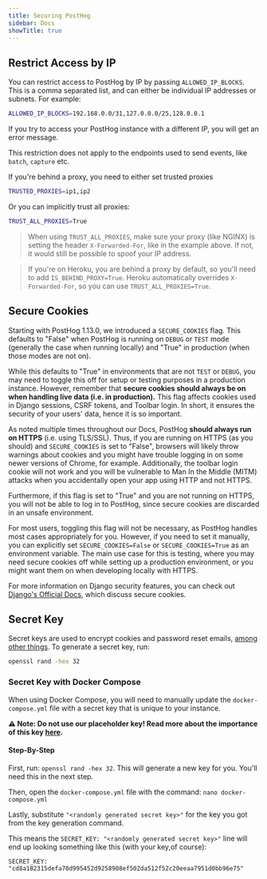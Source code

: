 ```yaml
---
title: Securing PostHog
sidebar: Docs
showTitle: true
---
```


## Restrict Access by IP

You can restrict access to PostHog by IP by passing `ALLOWED_IP_BLOCKS`. This is a comma separated list, and can either be individual IP addresses or subnets. For example:

```bash
ALLOWED_IP_BLOCKS=192.168.0.0/31,127.0.0.0/25,128.0.0.1
```

If you try to access your PostHog instance with a different IP, you will get an error message.

This restriction does not apply to the endpoints used to send events, like `batch`, `capture` etc.

If you're behind a proxy, you need to either set trusted proxies
```bash
TRUSTED_PROXIES=ip1,ip2
```

Or you can implicitly trust all proxies:

```bash
TRUST_ALL_PROXIES=True
```

> When using `TRUST_ALL_PROXIES`, make sure your proxy (like NGINX) is setting the header `X-Forwarded-For`, like in the example above. If not, it would still be possible to spoof your IP address.

> If you're on Heroku, you are behind a proxy by default, so you'll need to add `IS_BEHIND_PROXY=True`. Heroku automatically overrides `X-Forwarded-For`, so you can use `TRUST_ALL_PROXIES=True`.

## Secure Cookies

Starting with PostHog 1.13.0, we introduced a `SECURE_COOKIES` flag. This defaults to "False" when PostHog is running on `DEBUG` or `TEST` mode (generally the case when running locally) and "True" in production (when those modes are not on).

While this defaults to "True" in environments that are not `TEST` or `DEBUG`, you may need to toggle this off for setup or testing purposes in a production instance. However, remember that **secure cookies should always be on when handling live data (i.e. in production).** This flag affects cookies used in Django sessions, CSRF tokens, and Toolbar login. In short, it ensures the security of your users' data, hence it is so important.

As noted multiple times throughout our Docs, PostHog **should always run on HTTPS** (i.e. using TLS/SSL). Thus, if you are running on HTTPS (as you should) and `SECURE_COOKIES` is set to "False", browsers will likely throw warnings about cookies and you might have trouble logging in on some newer versions of Chrome, for example. Additionally, the toolbar login cookie will not work and you will be vulnerable to Man In the Middle (MITM) attacks when you accidentally open your app using HTTP and not HTTPS.

Furthermore, if this flag is set to "True" and you are not running on HTTPS, you will not be able to log in to PostHog, since secure cookies are discarded in an unsafe environment.

For most users, toggling this flag will not be necessary, as PostHog handles most cases appropriately for you. However, if you need to set it manually, you can explicitly set `SECURE_COOKIES=False` or `SECURE_COOKIES=True` as an environment variable. The main use case for this is testing, where you may need secure cookies off while setting up a production environment, or you might want them on when developing locally with HTTPS. 

For more information on Django security features, you can check out [Django's Official Docs](https://docs.djangoproject.com/en/3.1/topics/security/), which discuss secure cookies. 

## Secret Key

Secret keys are used to encrypt cookies and password reset emails, [among other things](https://docs.djangoproject.com/en/3.0/ref/settings/#secret-key). To generate a secret key, run:

```bash
openssl rand -hex 32
```

### Secret Key with Docker Compose

When using Docker Compose, you will need to manually update the `docker-compose.yml` file with a secret key that is unique to your instance.

**⚠️ Note: Do not use our placeholder key! Read more about the importance of this key [here](/docs/deploymentsecuring-posthog).**

#### Step-By-Step

First, run: `openssl rand -hex 32`. This will generate a new key for you. You'll need this in the next step.

Then, open the `docker-compose.yml` file with the command: `nano docker-compose.yml`

Lastly, substitute `"<randomly generated secret key>"` for the key you got from the key generation command.

This means the `SECRET_KEY: "<randomly generated secret key>"` line will end up looking something like this (with your key,of course):
```
SECRET_KEY: "cd8a182315defa70d995452d9258908ef502da512f52c20eeaa7951d0bb96e75"
```
